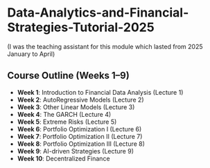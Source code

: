 # Data-Analytics-and-Financial-Strategies-Tutorial-2025
(I was the teaching assistant for this module which lasted from 2025 January to April)
## Course Outline (Weeks 1–9)

- **Week 1**: Introduction to Financial Data Analysis (Lecture 1)
- **Week 2**: AutoRegressive Models (Lecture 2)
- **Week 3**: Other Linear Models (Lecture 3)
- **Week 4**: The GARCH (Lecture 4)
- **Week 5**: Extreme Risks (Lecture 5)
- **Week 6**: Portfolio Optimization I (Lecture 6)
- **Week 7**: Portfolio Optimization II (Lecture 7)
- **Week 8**: Portfolio Optimization III (Lecture 8)
- **Week 9**: AI-driven Strategies (Lecture 9)
- **Week 10**: Decentralized Finance
